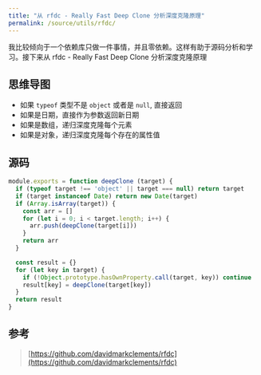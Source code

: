 ```yaml
---
title: "从 rfdc - Really Fast Deep Clone 分析深度克隆原理"
permalink: /source/utils/rfdc/
---
```


我比较倾向于一个依赖库只做一件事情，并且零依赖。这样有助于源码分析和学习。接下来从 rfdc - Really Fast Deep Clone 分析深度克隆原理

<!--more-->

## 思维导图

- 如果 `typeof` 类型不是 `object` 或者是 `null`, 直接返回
- 如果是日期，直接作为参数返回新日期
- 如果是数组，递归深度克隆每个元素
- 如果是对象，递归深度克隆每个存在的属性值

## 源码

```js
module.exports = function deepClone (target) {
  if (typeof target !== 'object' || target === null) return target
  if (target instanceof Date) return new Date(target)
  if (Array.isArray(target)) {
    const arr = []
    for (let i = 0; i < target.length; i++) {
      arr.push(deepClone(target[i]))
    }
    return arr
  }

  const result = {}
  for (let key in target) {
    if (!Object.prototype.hasOwnProperty.call(target, key)) continue
    result[key] = deepClone(target[key])
  }
  return result
}
```

## 参考

> [https://github.com/davidmarkclements/rfdc](https://github.com/davidmarkclements/rfdc)